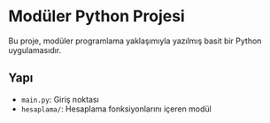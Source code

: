 # Modüler Python Projesi

Bu proje, modüler programlama yaklaşımıyla yazılmış basit bir Python uygulamasıdır.

## Yapı

- `main.py`: Giriş noktası
- `hesaplama/`: Hesaplama fonksiyonlarını içeren modül
